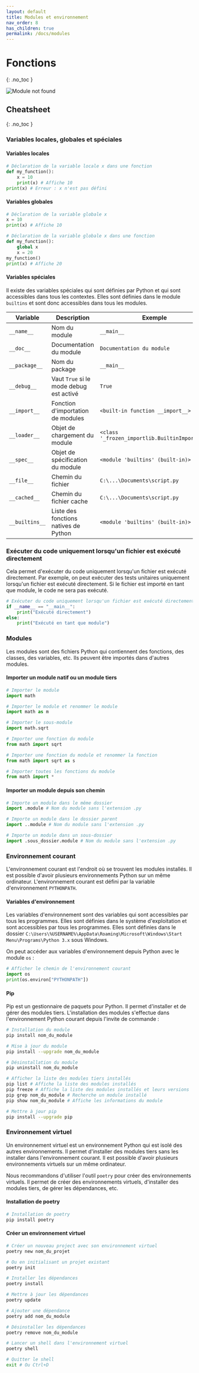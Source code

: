 ```yaml
---
layout: default
title: Modules et environnement
nav_order: 8
has_children: true
permalink: /docs/modules
---
```


# Fonctions
{: .no_toc }

![Module not found](../assets/module-not-found.png)

## Cheatsheet
{: .no_toc }

### Variables locales, globales et spéciales

#### Variables locales
```python
# Déclaration de la variable locale x dans une fonction
def my_function():
    x = 10
    print(x) # Affiche 10
print(x) # Erreur : x n'est pas défini
```

#### Variables globales
```python
# Déclaration de la variable globale x
x = 10
print(x) # Affiche 10

# Déclaration de la variable globale x dans une fonction
def my_function():
    global x
    x = 20
my_function()
print(x) # Affiche 20
```

#### Variables spéciales
Il existe des variables spéciales qui sont définies par Python et qui sont accessibles dans tous les contextes. Elles sont définies dans le module `builtins` et sont donc accessibles dans tous les modules.

| Variable | Description | Exemple |
| -------- | ----------- | ------- |
| `__name__` | Nom du module | `__main__` |
| `__doc__` | Documentation du module | `Documentation du module` |
| `__package__` | Nom du package | `__main__` |
| `__debug__` | Vaut `True` si le mode debug est activé | `True` |
| `__import__` | Fonction d'importation de modules | `<built-in function __import__>` |
| `__loader__` | Objet de chargement du module | `<class '_frozen_importlib.BuiltinImporter'>` |
| `__spec__` | Objet de spécification du module | `<module 'builtins' (built-in)>` |
| `__file__` | Chemin du fichier | `C:\...\Documents\script.py` |
| `__cached__` | Chemin du fichier cache | `C:\...\Documents\script.py` |
| `__builtins__` | Liste des fonctions natives de Python | `<module 'builtins' (built-in)>` |

### Exécuter du code uniquement lorsqu'un fichier est exécuté directement
Cela permet d'exécuter du code uniquement lorsqu'un fichier est exécuté directement. Par exemple, on peut exécuter des tests unitaires uniquement lorsqu'un fichier est exécuté directement. Si le fichier est importé en tant que module, le code ne sera pas exécuté.
```python
# Exécuter du code uniquement lorsqu'un fichier est exécuté directement
if __name__ == "__main__":
    print("Exécuté directement")
else:
    print("Exécuté en tant que module")
```

### Modules
Les modules sont des fichiers Python qui contiennent des fonctions, des classes, des variables, etc. Ils peuvent être importés dans d'autres modules.

#### Importer un module natif ou un module tiers
```python
# Importer le module
import math

# Importer le module et renommer le module
import math as m

# Importer le sous-module
import math.sqrt

# Importer une fonction du module
from math import sqrt

# Importer une fonction du module et renommer la fonction
from math import sqrt as s

# Importer toutes les fonctions du module
from math import *
```

#### Importer un module depuis son chemin
```python
# Importe un module dans le même dossier
import .module # Nom du module sans l'extension .py

# Importe un module dans le dossier parent
import ..module # Nom du module sans l'extension .py

# Importe un module dans un sous-dossier
import .sous_dossier.module # Nom du module sans l'extension .py
```

### Environnement courant
L'environnement courant est l'endroit où se trouvent les modules installés. Il est possible d'avoir plusieurs environnements Python sur un même ordinateur. L'environnement courant est défini par la variable d'environnement `PYTHONPATH`.

#### Variables d'environnement
Les variables d'environnement sont des variables qui sont accessibles par tous les programmes. Elles sont définies dans le système d'exploitation et sont accessibles par tous les programmes. Elles sont définies dans le dossier `C:\Users\%USERNAME%\AppData\Roaming\Microsoft\Windows\Start Menu\Programs\Python 3.x` sous Windows.

On peut accéder aux variables d'environnement depuis Python avec le module `os` :
```python
# Afficher le chemin de l'environnement courant
import os
print(os.environ["PYTHONPATH"]) 
```

#### Pip
Pip est un gestionnaire de paquets pour Python. Il permet d'installer et de gérer des modules tiers. L'installation des modules s'effectue dans l'environnement Python courant depuis l'invite de commande :
```bash
# Installation du module
pip install nom_du_module

# Mise à jour du module
pip install --upgrade nom_du_module

# Désinstallation du module
pip uninstall nom_du_module

# Afficher la liste des modules tiers installés
pip list # Affiche la liste des modules installés
pip freeze # Affiche la liste des modules installés et leurs versions
pip grep nom_du_module # Recherche un module installé
pip show nom_du_module # Affiche les informations du module

# Mettre à jour pip
pip install --upgrade pip
```

### Environnement virtuel
Un environnement virtuel est un environnement Python qui est isolé des autres environnements. Il permet d'installer des modules tiers sans les installer dans l'environnement courant. Il est possible d'avoir plusieurs environnements virtuels sur un même ordinateur.

Nous recommandons d'utiliser l'outil `poetry` pour créer des environnements virtuels. Il permet de créer des environnements virtuels, d'installer des modules tiers, de gérer les dépendances, etc.

#### Installation de poetry
```bash
# Installation de poetry
pip install poetry
```

#### Créer un environnement virtuel
```bash
# Créer un nouveau project avec son environnement virtuel
poetry new nom_du_projet

# Ou en initialisant un projet existant
poetry init

# Installer les dépendances
poetry install

# Mettre à jour les dépendances
poetry update

# Ajouter une dépendance
poetry add nom_du_module

# Désinstaller les dépendances
poetry remove nom_du_module

# Lancer un shell dans l'environnement virtuel
poetry shell

# Quitter le shell
exit # Ou Ctrl+D
```
